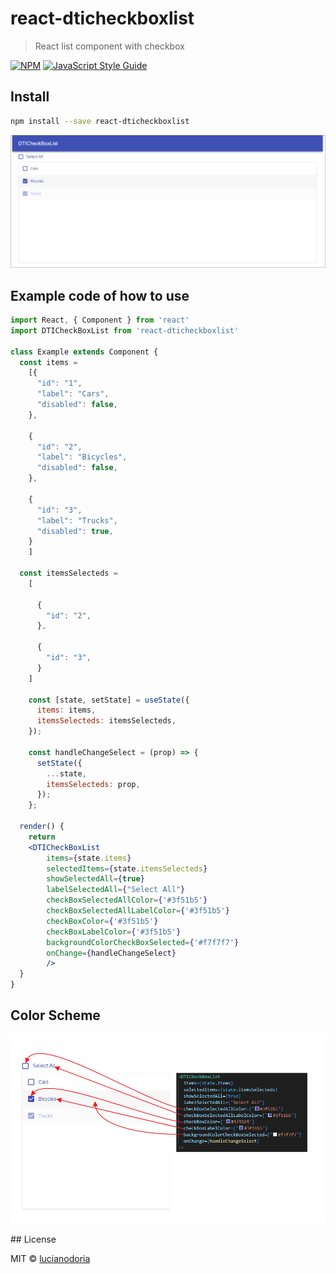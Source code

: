 # react-dticheckboxlist

> React list component with checkbox

[![NPM](https://img.shields.io/npm/v/react-dticheckboxlist.svg)](https://www.npmjs.com/package/react-dticheckboxlist) [![JavaScript Style Guide](https://img.shields.io/badge/code_style-standard-brightgreen.svg)](https://standardjs.com)

## Install

```bash
npm install --save react-dticheckboxlist
```
<p align="center">
    <img alt="read before" src="screenshot3.png" />
</p>

## Example code of how to use

```jsx
import React, { Component } from 'react'
import DTICheckBoxList from 'react-dticheckboxlist'

class Example extends Component {
  const items =
    [{
      "id": "1",
      "label": "Cars",
      "disabled": false,
    },

    {
      "id": "2",
      "label": "Bicycles",
      "disabled": false,
    },

    {
      "id": "3",
      "label": "Trucks",
      "disabled": true,
    }
    ]

  const itemsSelecteds =
    [

      {
        "id": "2",
      },

      {
        "id": "3",
      }
    ]

    const [state, setState] = useState({
      items: items,
      itemsSelecteds: itemsSelecteds,
    });

    const handleChangeSelect = (prop) => {
      setState({
        ...state,
        itemsSelecteds: prop,
      });
    };

  render() {
    return
    <DTICheckBoxList
        items={state.items}
        selectedItems={state.itemsSelecteds}
        showSelectedAll={true}
        labelSelectedAll={"Select All"}
        checkBoxSelectedAllColor={'#3f51b5'}
        checkBoxSelectedAllLabelColor={'#3f51b5'}
        checkBoxColor={'#3f51b5'}
        checkBoxLabelColor={'#3f51b5'}
        backgroundColorCheckBoxSelected={'#f7f7f7'}
        onChange={handleChangeSelect}
        />
  }
}
```
## Color Scheme
<p align="center">
    <img alt="read before" src="screenshot2.png" />
</p>
## License

MIT © [lucianodoria](https://github.com/lucianodoria)
